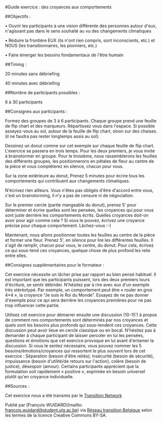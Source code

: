 #Guide exercice : des croyances aux comportements

##Objectifs : 

•	Ouvrir les participants à une vision différente des personnes autour d'eux, n'agissant pas dans le sens souhaité au vu des changements climatiques

•	Réduire la frontière EUX (ils n'ont rien compris, sont inconscients, etc.) et NOUS (les transitionnaires, les pionniers, etc.)

•	Faire émerger les besoins fondamentaux de l'être humain

##Timing : 

20 minutes sans débriefing

40 minutes avec débriefing

##Nombre de participants possibles : 

6 à 30 participants

##Consignes aux participants : 

Formez des groupes de 3 à 6 participants. Chaque groupe prend une feuille de flip chart et des marqueurs. Répartissez vous dans l'espace. Si possible asseyez-vous au sol, autour de la feuille de flip chart, sinon sur des chaises. (il ne faudra pas rester longtemps assis au sol). 

Dessinez un donut comme sur cet exemple sur chaque feuille de flip chart.
L'exercice se passera en trois temps. Pour les deux premiers, je vous invite à brainstormer en groupe. Pour le troisième, nous rassemblerons les feuilles des différents groupes, les positionnerons en pétales de fleur au centre de la pièce et vous compléterez en silence, chacun pour vous. 


Sur la zone extérieure au donut, Prenez 5 minutes pour écrire tous les comportements qui  contribuent aux changements climatiques.  

N'écrivez rien ailleurs. Vous n'êtes pas obligés d'être d'accord entre vous, c'est un brainstorming, il n'y a pas de censure 
ni de négociation.

Sur le premier cercle (partie mangeable du donut), prenez 5' pour déterminer et écrire  quelles sont les pensées, les croyances qui  pour vous sont juste derrière les  comportements écrits. Quelles croyances  doit-on avoir pour agir comme cela ? Si vous le pouvez, écrivez une croyance précise pour chaque comportement. Lâchez-vous :-)

Maintenant, nous allons positionner toutes les feuilles au centre de la pièce et former une fleur. Prenez 5', en silence pour lire les différentes feuilles. Il s'agit de remplir, chacun pour vous, le centre, du donut. Pour cela, écrivez ce qui sous-tend ces croyances, quelque chose de plus profond les relie entre elles. 

##Consignes supplémentaires pour le formateur :

Cet exercice nécessite un lâcher prise par rapport au bien pensé habituel. Il est important que les participants puissent, lors des deux premiers tours d'écriture, se sentir débrider. N'hésitez par à rire avec eux d'un exemple très stéréotypé. Par exemple, un comportement peut être « rouler en gros 4*4 », la croyance “Je suis le Roi du Monde”. Essayez de ne pas donner d'exemple pour ce qui sera derrière les croyances premières pour ne pas trop influencer cette partie. 

Utilisez cet exercice pour démarrer ensuite une discussion (10-15') à propos de comment nos comportements sont déterminés par nos croyances et quels sont les besoins plus profonds qui sous-tendent ces croyances. Cette discussion peut avoir lieue en cercle classique ou en bocal. N'hésitez pas à demander à chaque participant de laisser percoler en lui les pensées, questions et émotions que cet exercice provoque en lui avant d'entamer la discussion. Si vous le sentez nécessaire, vous pouvez nommer les 5 besoins/émotions/croyances qui ressortent le plus souvent lors de cet exercice : Séparation (besoin d'être reliés); insécurité (besoin de sécurité), impuissance (besoin d'utilité/de retours sur l'action), colère (besoin de justice), désespoir (amour). Certains participants apprécient que la formulation soit rapidement « positive », exprimée en besoin universel plutôt qu'en croyance individuelle. 

##Sources :

Cet exercice nous a été transmis par le [Transition Network](https://www.transitionnetwork.org/)

Publié par [François WUIDARD](mailto: francois.wuidard@student.ulg.ac.be) via [Réseau transition Belgique]( http://www.reseautransition.be/) selon les termes de la licence Creative Commons BY-SA. 

